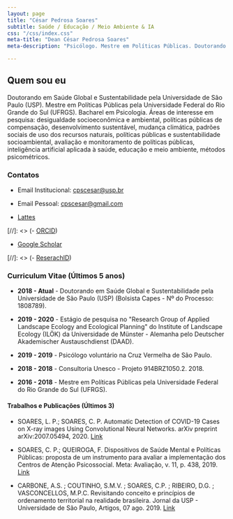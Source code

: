 ```yaml
---
layout: page
title: "César Pedrosa Soares"
subtitle: Saúde / Educação / Meio Ambiente & IA
css: "/css/index.css"
meta-title: "Dean César Pedrosa Soares"
meta-description: "Psicólogo. Mestre em Políticas Públicas. Doutorando em Saúde Global e Sustentabilidade."

---
```


## Quem sou eu ##

Doutorando em Saúde Global e Sustentabilidade pela Universidade de São Paulo (USP). Mestre em Políticas Públicas pela Universidade Federal do Rio Grande do Sul (UFRGS). Bacharel em Psicologia. 
Áreas de interesse em pesquisa: desigualdade socioeconômica e ambiental, políticas públicas de compensação, desenvolvimento sustentável, mudança climática, padrões sociais de uso dos recursos naturais, políticas públicas e sustentabilidade socioambiental, avaliação e monitoramento de políticas públicas, inteligência artificial aplicada à saúde, educação e meio ambiente, métodos psicométricos.

### Contatos ###

- Email Institucional: <cpscesar@usp.br>
- Email Pessoal: <cpscesar@gmail.com>

- [Lattes](http://lattes.cnpq.br/7049986165777293)

[//]: <> (- [ORCID](https://orcid.org/0000-0001-7833-2695))

- [Google Scholar](https://scholar.google.com/citations?user=9BCIPr0AAAAJ&hl=pt-BR)

[//]: <> (- [ReserachID](https://publons.com/researcher/3069730/lucas-soares/))


### Curriculum Vitae (Últimos 5 anos) ###


- **2018 - Atual** - Doutorando em Saúde Global e Sustentabilidade pela Universidade de São Paulo (USP) (Bolsista Capes - Nº do Processo: 1808789).

- **2019 - 2020** - Estágio de pesquisa no "Research Group of Applied Landscape Ecology and Ecological Planning" do Institute of Landscape Ecology (ILÖK) da Universidade de Münster - Alemanha pelo Deutscher Akademischer Austauschdienst (DAAD).

- **2019 - 2019** - Psicólogo voluntário na Cruz Vermelha de São Paulo.

- **2018 - 2018** - Consultoria Unesco - Projeto 914BRZ1050.2. 2018.

- **2016 - 2018** - Mestre em Políticas Públicas pela Universidade Federal do Rio Grande do Sul (UFRGS).


#### Trabalhos e Publicações (Últimos 3) ####

- SOARES, L. P.; SOARES, C. P. Automatic Detection of COVID-19 Cases on X-ray images Using Convolutional Neural Networks. arXiv preprint arXiv:2007.05494, 2020. [Link](https://arxiv.org/abs/2007.05494)

- SOARES, C. P.; QUEIROGA, F. Dispositivos de Saúde Mental e Políticas Públicas: proposta de um instrumento para avaliar a implementação dos Centros de Atenção Psicossocial. Meta: Avaliação, v. 11, p. 438, 2019. [Link](http://revistas.cesgranrio.org.br/index.php/metaavaliacao/article/view/1938)

- CARBONE, A.S. ; COUTINHO, S.M.V. ; SOARES, C.P. ; RIBEIRO, D.G. ; VASCONCELLOS, M.P.C. Revisitando conceito e princípios de ordenamento territorial na realidade brasileira. Jornal da USP - Universidade de São Paulo, Artigos, 07 ago. 2019. [Link](https://jornal.usp.br/artigos/revisitando-conceito-e-principios-de-ordenamento-territorial-na-realidade-brasileira/)
